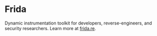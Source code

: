 # Frida

Dynamic instrumentation toolkit for developers, reverse-engineers, and security
researchers. Learn more at [frida.re](https://frida.re/).
